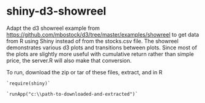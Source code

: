 shiny-d3-showreel
=================

Adapt the d3 showreel example from https://github.com/mbostock/d3/tree/master/examples/showreel to get data from R using Shiny instead of from the stocks.csv file.  The showreel demonstrates various d3 plots and transitions between plots.  Since most of the plots are slightly more useful with cumulative return rather than simple price, the server.R will also make that conversion.

To run, download the zip or tar of these files, extract, and in R


    `require(shiny)`
    
    `runApp("c:\\path-to-downloaded-and-extracted")`
    
  